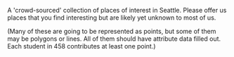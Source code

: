 A 'crowd-sourced' collection of places of interest in Seattle. Please offer us places that you find interesting but are likely yet unknown to most of us.

(Many of these are going to be represented as points, but some of them may be polygons or lines. All of them should have attribute data filled out. Each student in 458 contributes at least one point.)
